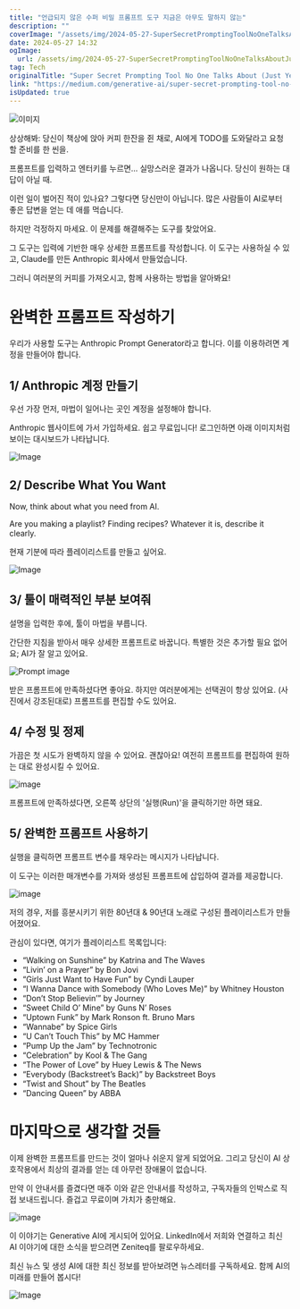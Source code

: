 ```yaml
---
title: "언급되지 않은 수퍼 비밀 프롬프트 도구 지금은 아무도 말하지 않는"
description: ""
coverImage: "/assets/img/2024-05-27-SuperSecretPromptingToolNoOneTalksAboutJustYet_0.png"
date: 2024-05-27 14:32
ogImage: 
  url: /assets/img/2024-05-27-SuperSecretPromptingToolNoOneTalksAboutJustYet_0.png
tag: Tech
originalTitle: "Super Secret Prompting Tool No One Talks About (Just Yet)"
link: "https://medium.com/generative-ai/super-secret-prompting-tool-no-one-talks-about-just-yet-a2a7d39f4c47"
isUpdated: true
---
```





![이미지](/assets/img/2024-05-27-SuperSecretPromptingToolNoOneTalksAboutJustYet_0.png)

상상해봐: 당신이 책상에 앉아 커피 한잔을 쥔 채로, AI에게 TODO를 도와달라고 요청할 준비를 한 씬을.

프롬프트를 입력하고 엔터키를 누르면... 실망스러운 결과가 나옵니다. 당신이 원하는 대답이 아닐 때.

이런 일이 벌어진 적이 있나요? 그렇다면 당신만이 아닙니다. 많은 사람들이 AI로부터 좋은 답변을 얻는 데 애를 먹습니다.

<div class="content-ad"></div>

하지만 걱정하지 마세요. 이 문제를 해결해주는 도구를 찾았어요.

그 도구는 입력에 기반한 매우 상세한 프롬프트를 작성합니다. 이 도구는 사용하실 수 있고, Claude를 만든 Anthropic 회사에서 만들었습니다.

그러니 여러분의 커피를 가져오시고, 함께 사용하는 방법을 알아봐요!

# 완벽한 프롬프트 작성하기

<div class="content-ad"></div>

우리가 사용할 도구는 Anthropic Prompt Generator라고 합니다. 이를 이용하려면 계정을 만들어야 합니다.

## 1/ Anthropic 계정 만들기

우선 가장 먼저, 마법이 일어나는 곳인 계정을 설정해야 합니다.

Anthropic 웹사이트에 가서 가입하세요. 쉽고 무료입니다! 로그인하면 아래 이미지처럼 보이는 대시보드가 나타납니다.

<div class="content-ad"></div>


![Image](/assets/img/2024-05-27-SuperSecretPromptingToolNoOneTalksAboutJustYet_1.png)

## 2/ Describe What You Want

Now, think about what you need from AI.

Are you making a playlist? Finding recipes? Whatever it is, describe it clearly.


<div class="content-ad"></div>

현재 기분에 따라 플레이리스트를 만들고 싶어요.

![Image](/assets/img/2024-05-27-SuperSecretPromptingToolNoOneTalksAboutJustYet_2.png)

## 3/ 툴이 매력적인 부분 보여줘

설명을 입력한 후에, 툴이 마법을 부릅니다.

<div class="content-ad"></div>

간단한 지침을 받아서 매우 상세한 프롬프트로 바꿉니다. 특별한 것은 추가할 필요 없어요; AI가 잘 알고 있어요.

![Prompt image](/assets/img/2024-05-27-SuperSecretPromptingToolNoOneTalksAboutJustYet_3.png)

받은 프롬프트에 만족하셨다면 좋아요. 하지만 여러분에게는 선택권이 항상 있어요. (사진에서 강조된대로) 프롬프트를 편집할 수도 있어요.

<div class="content-ad"></div>

## 4/ 수정 및 정제

가끔은 첫 시도가 완벽하지 않을 수 있어요. 괜찮아요! 여전히 프롬프트를 편집하여 원하는 대로 완성시킬 수 있어요.

![image](/assets/img/2024-05-27-SuperSecretPromptingToolNoOneTalksAboutJustYet_4.png)

프롬프트에 만족하셨다면, 오른쪽 상단의 '실행(Run)'을 클릭하기만 하면 돼요.

<div class="content-ad"></div>

## 5/ 완벽한 프롬프트 사용하기

실행을 클릭하면 프롬프트 변수를 채우라는 메시지가 나타납니다.

이 도구는 이러한 매개변수를 가져와 생성된 프롬프트에 삽입하여 결과를 제공합니다.

![image](/assets/img/2024-05-27-SuperSecretPromptingToolNoOneTalksAboutJustYet_5.png)

<div class="content-ad"></div>

저의 경우, 저를 흥분시키기 위한 80년대 & 90년대 노래로 구성된 플레이리스트가 만들어졌어요.

관심이 있다면, 여기가 플레이리스트 목록입니다:

- “Walking on Sunshine” by Katrina and The Waves
- “Livin’ on a Prayer” by Bon Jovi
- “Girls Just Want to Have Fun” by Cyndi Lauper
- “I Wanna Dance with Somebody (Who Loves Me)” by Whitney Houston
- “Don’t Stop Believin’” by Journey
- “Sweet Child O’ Mine” by Guns N’ Roses
- “Uptown Funk” by Mark Ronson ft. Bruno Mars
- “Wannabe” by Spice Girls
- “U Can’t Touch This” by MC Hammer
- “Pump Up the Jam” by Technotronic
- “Celebration” by Kool & The Gang
- “The Power of Love” by Huey Lewis & The News
- “Everybody (Backstreet’s Back)” by Backstreet Boys
- “Twist and Shout” by The Beatles
- “Dancing Queen” by ABBA

# 마지막으로 생각할 것들

<div class="content-ad"></div>

이제 완벽한 프롬프트를 만드는 것이 얼마나 쉬운지 알게 되었어요. 그리고 당신이 AI 상호작용에서 최상의 결과를 얻는 데 아무런 장애물이 없습니다.

만약 이 안내서를 즐겼다면 매주 이와 같은 안내서를 작성하고, 구독자들의 인박스로 직접 보내드립니다. 즐겁고 무료이며 가치가 충만해요.

![image](/assets/img/2024-05-27-SuperSecretPromptingToolNoOneTalksAboutJustYet_6.png)

이 이야기는 Generative AI에 게시되어 있어요. LinkedIn에서 저희와 연결하고 최신 AI 이야기에 대한 소식을 받으려면 Zeniteq를 팔로우하세요.

<div class="content-ad"></div>

최신 뉴스 및 생성 AI에 대한 최신 정보를 받아보려면 뉴스레터를 구독하세요. 함께 AI의 미래를 만들어 봅시다!

![Image](/assets/img/2024-05-27-SuperSecretPromptingToolNoOneTalksAboutJustYet_7.png)
